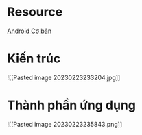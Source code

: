 # Resource
[Android Cơ bản](https://developer.android.com/guide/components/fundamentals#Components)
# Kiến trúc
![[Pasted image 20230223233204.jpg]]

# Thành phần ứng dụng
![[Pasted image 20230223235843.png]]

